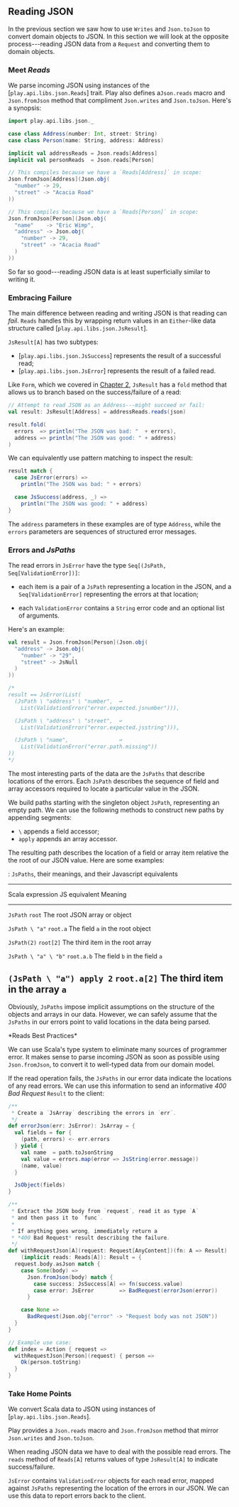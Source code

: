 ## Reading JSON

In the previous section we saw how to use `Writes` and `Json.toJson` to convert domain objects to JSON. In this section we will look at the opposite process---reading JSON data from a `Request` and converting them to domain objects.

### Meet *Reads*

We parse incoming JSON using instances of the [`play.api.libs.json.Reads`] trait. Play also defines a`Json.reads` macro and `Json.fromJson` method that compliment `Json.writes` and `Json.toJson`. Here's a synopsis:

~~~ scala
import play.api.libs.json._

case class Address(number: Int, street: String)
case class Person(name: String, address: Address)

implicit val addressReads = Json.reads[Address]
implicit val personReads  = Json.reads[Person]

// This compiles because we have a `Reads[Address]` in scope:
Json.fromJson[Address](Json.obj(
  "number" -> 29,
  "street" -> "Acacia Road"
))

// This compiles because we have a `Reads[Person]` in scope:
Json.fromJson[Person](Json.obj(
  "name"    -> "Eric Wimp",
  "address" -> Json.obj(
    "number" -> 29,
    "street" -> "Acacia Road"
  )
))
~~~

So far so good---reading JSON data is at least superficially similar to writing it.

### Embracing Failure

The main difference between reading and writing JSON is that reading can *fail*. `Reads` handles this by wrapping return values in an `Either`-like data structure called [`play.api.libs.json.JsResult`].

`JsResult[A]` has two subtypes:

 - [`play.api.libs.json.JsSuccess`] represents the result of a successful read;
 - [`play.api.libs.json.JsError`] represents the result of a failed read.

Like `Form`, which we covered in [Chapter 2](#chapter-html), `JsResult` has a `fold` method that allows us to branch based on the success/failure of a read:

~~~ scala
// Attempt to read JSON as an Address---might succeed or fail:
val result: JsResult[Address] = addressReads.reads(json)

result.fold(
  errors  => println("The JSON was bad: "  + errors),
  address => println("The JSON was good: " + address)
)
~~~

We can equivalently use pattern matching to inspect the result:

~~~ scala
result match {
  case JsError(errors) =>
    println("The JSON was bad: " + errors)

  case JsSuccess(address, _) =>
    println("The JSON was good: " + address)
}
~~~

The `address` parameters in these examples are of type `Address`, while the `errors` parameters are sequences of structured error messages.

### Errors and *JsPaths*

The read errors in `JsError` have the type `Seq[(JsPath, Seq[ValidationError])]`:

 - each item is a pair of a `JsPath` representing a location in the JSON,
   and a `Seq[ValidationError]` representing the errors at that location;

 - each `ValidationError` contains a `String` error code and an optional list of arguments.

Here's an example:

~~~ scala
val result = Json.fromJson[Person](Json.obj(
  "address" -> Json.obj(
    "number" -> "29",
    "street" -> JsNull
  )
))

/*
result == JsError(List(
  (JsPath \ "address" \ "number",  ↩
    List(ValidationError("error.expected.jsnumber"))),

  (JsPath \ "address" \ "street",  ↩
    List(ValidationError("error.expected.jsstring"))),

  (JsPath \ "name",                ↩
    List(ValidationError("error.path.missing"))
))
*/
~~~

The most interesting parts of the data are the `JsPaths` that describe locations of the errors. Each `JsPath` describes the sequence of field and array accessors required to locate a particular value in the JSON.

We build paths starting with the singleton object `JsPath`, representing an empty path. We can use the following methods to construct new paths by appending segments:

 - `\` appends a field accessor;
 - `apply` appends an array accessor.

The resulting path describes the location of a field or array item relative the the root of our JSON value. Here are some examples:

: `JsPaths`, their meanings, and their Javascript equivalents

---------------------------------------------------------------------------
Scala expression          JS equivalent  Meaning
------------------------- -------------- ----------------------------------
`JsPath`                  `root`         The root JSON array or object

`JsPath \ "a"`            `root.a`       The field `a` in the root object

`JsPath(2)`               `root[2]`      The third item in the root array

`JsPath \ "a" \ "b"`      `root.a.b`     The field `b` in the field `a`

`(JsPath \ "a") apply 2`  `root.a[2]`    The third item in the array `a`
---------------------------------------------------------------------------

Obviously, `JsPaths` impose implicit assumptions on the structure of the objects and arrays in our data. However, we can safely assume that the `JsPaths` in our errors point to valid locations in the data being parsed.

<div class="callout callout-info">
*Reads Best Practices*

We can use Scala's type system to eliminate many sources of programmer error. It makes sense to parse incoming JSON as soon as possible using `Json.fromJson`, to convert it to well-typed data from our domain model.

If the read operation fails, the `JsPaths` in our error data indicate the locations of any read errors. We can use this information to send an informative *400 Bad Request* `Result` to the client:

~~~ scala
/**
 * Create a `JsArray` describing the errors in `err`.
 */
def errorJson(err: JsError): JsArray = {
  val fields = for {
    (path, errors) <- err.errors
  } yield {
    val name  = path.toJsonString
    val value = errors.map(error => JsString(error.message))
    (name, value)
  }

  JsObject(fields)
}

/**
 * Extract the JSON body from `request`, read it as type `A`
 * and then pass it to `func`.
 *
 * If anything goes wrong, immediately return a
 * *400 Bad Request* result describing the failure.
 */
def withRequestJson[A](request: Request[AnyContent])(fn: A => Result)
    (implicit reads: Reads[A]): Result = {
  request.body.asJson match {
    case Some(body) =>
      Json.fromJson(body) match {
        case success: JsSuccess[A] => fn(success.value)
        case error: JsError        => BadRequest(errorJson(error))
      }

    case None =>
      BadRequest(Json.obj("error" -> "Request body was not JSON"))
  }
}

// Example use case:
def index = Action { request =>
  withRequestJson[Person](request) { person =>
    Ok(person.toString)
  }
}
~~~
</div>

### Take Home Points

We convert Scala data to JSON using instances of [`play.api.libs.json.Reads`].

Play provides a `Json.reads` macro and `Json.fromJson` method that mirror `Json.writes` and `Json.toJson`.

When reading JSON data we have to deal with the possible read errors. The `reads` method of `Reads[A]` returns values of type `JsResult[A]` to indicate success/failure.

`JsError` contains `ValidationError` objects for each read error, mapped against `JsPaths` representing the location of the errors in our JSON. We can use this data to report errors back to the client.
